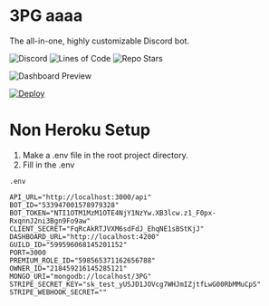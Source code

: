 # 3PG aaaa
The all-in-one, highly customizable Discord bot.

![Discord](https://img.shields.io/discord/685862664223850497?color=482f5d&amp;label=Support&amp;style=for-the-badge)
![Lines of Code](https://img.shields.io/tokei/lines/github/3PG/Bot?color=482f5d&style=for-the-badge)
![Repo Stars](https://img.shields.io/github/stars/3PG/Bot?color=482f5d&style=for-the-badge)

![Dashboard Preview](https://3pg.xyz/assets/docs/img/dashboard-v2.2.0b.png)

[![Deploy](https://www.herokucdn.com/deploy/button.svg)](https://heroku.com/deploy?template=https://github.com/3PG/Bot/tree/stable)

# Non Heroku Setup
1) Make a .env file in the root project directory.
2) Fill in the .env

`.env`
```env
API_URL="http://localhost:3000/api"
BOT_ID="533947001578979328"
BOT_TOKEN="NTI1OTM1MzM1OTE4NjY1NzYw.XB3lcw.z1_F0px-RxqnnJ2ni3Bgn9Fo9aw"
CLIENT_SECRET="FqRcAkRTJVXM6sdFdJ_EhqNE1sBStKjJ"
DASHBOARD_URL="http://localhost:4200"
GUILD_ID="599596068145201152"
PORT=3000
PREMIUM_ROLE_ID="598565371162656788"
OWNER_ID="218459216145285121"
MONGO_URI="mongodb://localhost/3PG"
STRIPE_SECRET_KEY="sk_test_yUSJD1JOVcg7WHJmIZjtfLwG00RbMMuCpS"
STRIPE_WEBHOOK_SECRET=""
```

